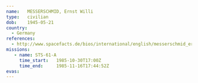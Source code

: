 ```yaml
---
name:	MESSERSCHMID, Ernst Willi
type:	civilian
dob:	1945-05-21
country:
  - Germany
references:
  - http://www.spacefacts.de/bios/international/english/messerschmid_ernst.htm
missions:
   - name: STS-61-A
     time_start:   1985-10-30T17:00Z
     time_end:     1985-11-16T17:44:52Z
evas:
---
```

